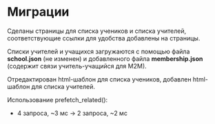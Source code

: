 # Миграции

Сделаны страницы для списка учеников и списка учителей, соответствующие ссылки для удобства добавлены на страницы.

Списки учителей и учащихся загружаются с помощью файла **school.json** (не изменен) и добавленного файла **membership.json** (содержит связи учитель-учащийся для M2M).

Отредактирован html-шаблон для списка учеников, добавлен html-шаблон для списка учителей.  

Использование prefetch_related():
- 4 запроса, ~3 мс -> 2 запроса, ~2 мс
